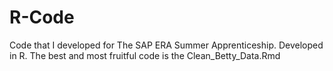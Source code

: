 # R-Code
Code that I developed for The SAP ERA Summer Apprenticeship. Developed in R.
The best and most fruitful code is the Clean_Betty_Data.Rmd
